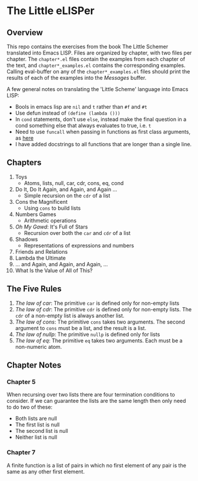 # The Little eLISPer

## Overview

This repo contains the exercises from the book The Little Schemer translated into Emacs LISP.  Files are organized by chapter, with two files per chapter.  The ``chapter*.el`` files contain the examples from each chapter of the text, and ``chapter*_examples.el`` contains the corresponding examples.  Calling eval-buffer on any of the ``chapter*_examples.el`` files should print the results of each of the examples into the *Messages* buffer.

A few general notes on translating the 'Little Scheme' language into Emacs LISP:

   * Bools in emacs lisp are ``nil`` and ``t`` rather than ``#f`` and ``#t``
   * Use defun instead of ``(define (lambda ()))``
   * In ``cond`` statements, don't use ``else``, instead make the final question in a cond something else that always evaluates to true, i.e. ``t``
   * Need to use ``funcall`` when passing in functions as first class arguments, as [here](http://stackoverflow.com/questions/213267/how-do-i-pass-a-function-as-a-parameter-to-in-elisp)
   * I have added docstrings to all functions that are longer than a single line.

## Chapters

   1. Toys
      * Atoms, lists, null, car, cdr, cons, eq, cond
   1. Do It, Do It Again, and Again, and Again ...
      * Simple recursion on the ``cdr`` of a list
   1. Cons the Magnificent
      * Using ``cons`` to build lists
   1. Numbers Games
      * Arithmetic operations
   1. *Oh My Gawd*: It's Full of Stars
      * Recursion over both the ``car`` and ``cdr`` of a list
   1. Shadows
      * Representations of expressions and numbers
   1. Friends and Relations
   1. Lambda the Ultimate
   1. ... and Again, and Again, and Again, ...
   1. What Is the Value of All of This?

## The Five Rules

   1. *The law of car*: The primitive ``car`` is defined only for non-empty lists
   1. *The law of cdr*: The primitive ``cdr`` is defined only for non-empty lists.  The ``cdr`` of a non-empty list is always another list.
   1. *The law of cons*: The primitive ``cons`` takes two arguments.  The second argument to ``cons`` must be a list, and the result is a list.
   1. *The law of nullp*: The primitive ``nullp`` is defined only for lists
   1. *The law of eq*: The primitive ``eq`` takes two arguments.  Each must be a non-numeric atom.

## Chapter Notes

### Chapter 5

When recursing over two lists there are four termination conditions to consider.  If we can guarantee the lists are the same length then only need to do two of these:

   * Both lists are null
   * The first list is null
   * The second list is null
   * Neither list is null

### Chapter 7

A finite function is a list of pairs in which no first element of any pair is the same as any other first element.
